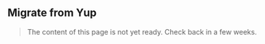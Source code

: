 Migrate from Yup
----------------

> The content of this page is not yet ready. Check back in a few weeks.